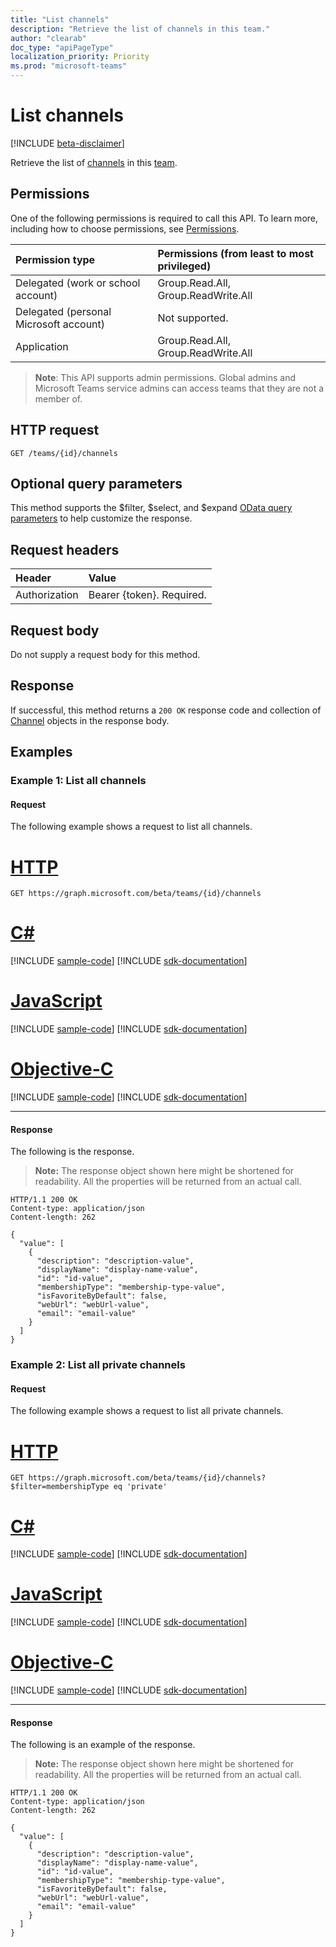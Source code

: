 ```yaml
---
title: "List channels"
description: "Retrieve the list of channels in this team."
author: "clearab"
doc_type: "apiPageType"
localization_priority: Priority
ms.prod: "microsoft-teams"
---
```


# List channels

[!INCLUDE [beta-disclaimer](../../includes/beta-disclaimer.md)]

Retrieve the list of [channels](../resources/channel.md) in this [team](../resources/team.md).

## Permissions

One of the following permissions is required to call this API. To learn more, including how to choose permissions, see [Permissions](/graph/permissions-reference).

|Permission type      | Permissions (from least to most privileged)              |
|:--------------------|:---------------------------------------------------------|
|Delegated (work or school account) | Group.Read.All, Group.ReadWrite.All    |
|Delegated (personal Microsoft account) | Not supported.    |
|Application | Group.Read.All, Group.ReadWrite.All    |

> **Note**: This API supports admin permissions. Global admins and Microsoft Teams service admins can access teams that they are not a member of.

## HTTP request
<!-- { "blockType": "ignored" } -->
```http
GET /teams/{id}/channels
```

## Optional query parameters
This method supports the $filter, $select, and $expand [OData query parameters](/graph/query-parameters) to help customize the response.

## Request headers

| Header       | Value |
|:---------------|:--------|
| Authorization  | Bearer {token}. Required.  |

## Request body

Do not supply a request body for this method.

## Response

If successful, this method returns a `200 OK` response code and collection of [Channel](../resources/channel.md) objects in the response body.

## Examples

### Example 1: List all channels

#### Request

The following example shows a request to list all channels.

# [HTTP](#tab/http)
<!-- {
  "blockType": "request",
  "name": "list_channels"
}-->
```msgraph-interactive
GET https://graph.microsoft.com/beta/teams/{id}/channels
```
# [C#](#tab/csharp)
[!INCLUDE [sample-code](../includes/snippets/csharp/list-channels-csharp-snippets.md)]
[!INCLUDE [sdk-documentation](../includes/snippets/snippets-sdk-documentation-link.md)]

# [JavaScript](#tab/javascript)
[!INCLUDE [sample-code](../includes/snippets/javascript/list-channels-javascript-snippets.md)]
[!INCLUDE [sdk-documentation](../includes/snippets/snippets-sdk-documentation-link.md)]

# [Objective-C](#tab/objc)
[!INCLUDE [sample-code](../includes/snippets/objc/list-channels-objc-snippets.md)]
[!INCLUDE [sdk-documentation](../includes/snippets/snippets-sdk-documentation-link.md)]

---

#### Response

The following is the response.

> **Note:** The response object shown here might be shortened for readability. All the properties will be returned from an actual call.

<!-- {
  "blockType": "response",
  "truncated": true,
  "@odata.type": "microsoft.graph.channel",
  "isCollection": true
} -->
```http
HTTP/1.1 200 OK
Content-type: application/json
Content-length: 262

{
  "value": [
    {
      "description": "description-value",
      "displayName": "display-name-value",
      "id": "id-value",
      "membershipType": "membership-type-value",
      "isFavoriteByDefault": false,
      "webUrl": "webUrl-value",
      "email": "email-value"
    }
  ]
}
```

### Example 2: List all private channels

#### Request

The following example shows a request to list all private channels.


# [HTTP](#tab/http)
<!-- {
  "blockType": "request",
  "name": "list_private_channels"
}-->
```http
GET https://graph.microsoft.com/beta/teams/{id}/channels?$filter=membershipType eq 'private'
```
# [C#](#tab/csharp)
[!INCLUDE [sample-code](../includes/snippets/csharp/list-private-channels-csharp-snippets.md)]
[!INCLUDE [sdk-documentation](../includes/snippets/snippets-sdk-documentation-link.md)]

# [JavaScript](#tab/javascript)
[!INCLUDE [sample-code](../includes/snippets/javascript/list-private-channels-javascript-snippets.md)]
[!INCLUDE [sdk-documentation](../includes/snippets/snippets-sdk-documentation-link.md)]

# [Objective-C](#tab/objc)
[!INCLUDE [sample-code](../includes/snippets/objc/list-private-channels-objc-snippets.md)]
[!INCLUDE [sdk-documentation](../includes/snippets/snippets-sdk-documentation-link.md)]

---


#### Response

The following is an example of the response.

> **Note:** The response object shown here might be shortened for readability. All the properties will be returned from an actual call.

<!-- {
  "blockType": "response",
  "truncated": true,
  "@odata.type": "microsoft.graph.channel",
  "isCollection": true
} -->
```http
HTTP/1.1 200 OK
Content-type: application/json
Content-length: 262

{
  "value": [
    {
      "description": "description-value",
      "displayName": "display-name-value",
      "id": "id-value",
      "membershipType": "membership-type-value",
      "isFavoriteByDefault": false,
      "webUrl": "webUrl-value",
      "email": "email-value"
    }
  ]
}
```

<!-- uuid: 8fcb5dbc-d5aa-4681-8e31-b001d5168d79
2015-10-25 14:57:30 UTC -->
<!--
{
  "type": "#page.annotation",
  "description": "List channels",
  "keywords": "",
  "section": "documentation",
  "tocPath": "",
  "suppressions": [
  ]
}
-->
